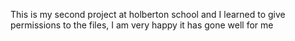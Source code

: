 This is my second project at holberton school and I learned to give permissions to the files, I am very happy it has gone well for me